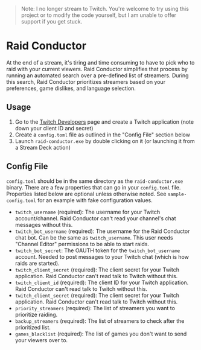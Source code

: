 > Note: I no longer stream to Twitch. You're welcome to try using this project or to modify the code yourself, but I am unable to offer support if you get stuck.

# Raid Conductor

At the end of a stream, it's tiring and time consuming to have to pick who to raid with your current viewers. Raid Conductor simplifies that process by running an automated search over a pre-defined list of streamers. During this search, Raid Conductor prioritizes streamers based on your preferences, game dislikes, and language selection.

## Usage

1. Go to the [Twitch Developers](https://dev.twitch.tv/console/apps/create) page and create a Twitch application (note down your client ID and secret)
1. Create a `config.toml` file as outlined in the "Config File" section below
1. Launch `raid-conductor.exe` by double clicking on it (or launching it from a Stream Deck action)

## Config File

`config.toml` should be in the same directory as the `raid-conductor.exe` binary. There are a few properties that can go in your `config.toml` file. Properties listed below are optional unless otherwise noted. See `sample-config.toml` for an example with fake configuration values.

- `twitch_username` (required): The username for your Twitch account/channel. Raid Conductor can't read your channel's chat messages without this.
- `twitch_bot_username` (required): The username for the Raid Conductor chat bot. Can be the same as `twitch_username`. This user needs "Channel Editor" permissions to be able to start raids.
- `twitch_bot_secret`: The OAUTH token for the `twitch_bot_username` account. Needed to post messages to your Twitch chat (which is how raids are started).
- `twitch_client_secret` (required): The client secret for your Twitch application. Raid Conductor can't read talk to Twitch without this.
- `twitch_client_id` (required): The client ID for your Twitch application. Raid Conductor can't read talk to Twitch without this.
- `twitch_client_secret` (required): The client secret for your Twitch application. Raid Conductor can't read talk to Twitch without this.
- `priority_streamers` (required): The list of streamers you want to prioritize raiding.
- `backup_streamers` (required): The list of streamers to check after the prioritized list.
- `games_blacklist` (required): The list of games you don't want to send your viewers over to.
